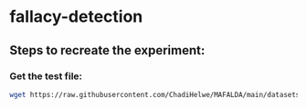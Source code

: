 # fallacy-detection

## Steps to recreate the experiment:

### Get the test file:

```bash
wget https://raw.githubusercontent.com/ChadiHelwe/MAFALDA/main/datasets/gold_standard_dataset.jsonl -O data/test/mafalda_gold_standard_dataset.jsonl
```
